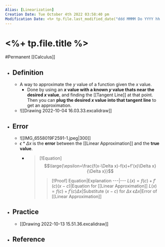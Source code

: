 ```yaml
---
Alias: [Linearization]
Creation Date: Tue October 4th 2022 03:58:40 pm 
Modification Date: <%+ tp.file.last_modified_date("ddd MMMM Do YYYY hh:mm:ss a") %>
---
```

# <%+ tp.file.title %>
#Permanent [[Calculus]]

- ## Definition
	- A way to approximate the $y$ value of a function given the $x$ value.
		- Done by using an **$x$ value with a known $y$ value thats near the desired $x$ value**, and finding the [[Tangent Line]] at that point. Then you can **plug the desired $x$ value into that tangent line** to get an approximation.
	- ![[Drawing 2022-10-04 16.03.33.excalidraw]]
- ## Error
	- ![[IMG_6558019F2591-1.jpeg|300]]
	- $\epsilon*\Delta x$ is the **error** between the [[Linear Approximation]] and the **true value**.
		- > [!Equation]
		  > $$\large{\epsilon=\frac{f(x-\Delta x)-f(x)+f'(x)\Delta x}{\Delta x}}$$
		  > 
		  > > [!Proof]
		  > > Equation|Explanation
		  > > ---|---
		  > > $L(x)=f(c)+f'(c)(x-c)$|Equation for [[Linear Approximation]]
		  > > $L(x)=f(c)+f'(c)\Delta x$|Substitute $(x-c)$ for $\Delta x$
		  > > $\epsilon\Delta x$|Error of [[Linear Approximation]]
		  > > 
- ## Practice
	- [[Drawing 2022-10-13 15.51.36.excalidraw]]
- ## Reference
